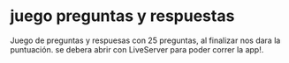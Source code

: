 # juego preguntas y respuestas
 Juego de preguntas y respuesas con 25 preguntas, al finalizar nos dara la puntuación. se debera abrir con LiveServer para poder correr la app!.
